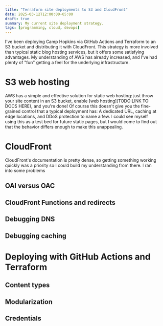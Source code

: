 ```yaml
---
title: "Terraform site deployments to S3 and CloudFront"
date: 2025-03-12T12:00:00-05:00
draft: true
summary: My current site deployment strategy.
tags: [programming, cloud, devops]
---
```


I've been deploying Camp Hopkins via GitHub Actions and Terraform to an S3
bucket and distributing it with CloudFront. This strategy is more involved than
typical static blog hosting services, but it offers some satisfying advantages.
My understanding of AWS has already increased, and I've had plenty of "fun"
getting a feel for the underlying infrastructure.

# S3 web hosting

AWS has a simple and effective solution for static web hosting: just throw your
site content in an S3 bucket, enable [web hosting](TODO LINK TO DOCS HERE), and
you're done! Of course this doesn't give you the fine-grained control that a
typical deployment has: A dedicated URL, caching at edge locations, and DDoS
protection to name a few. I could see myself using this as a test bed for
future static pages, but I would come to find out that the behavior differs
enough to make this unappealing.

# CloudFront

CloudFront's documentation is pretty dense, so getting something working quickly was a priority so I could build my understanding from there. I ran into some problems

## OAI versus OAC

## CloudFront Functions and redirects

## Debugging DNS

## Debugging caching

# Deploying with GitHub Actions and Terraform

## Content types

## Modularization

## Credentials

